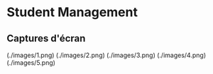 # Student Management

## Captures d'écran

(./images/1.png)
(./images/2.png)
(./images/3.png)
(./images/4.png)
(./images/5.png)
